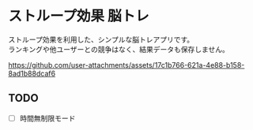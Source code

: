 # ストループ効果 脳トレ

ストループ効果を利用した、シンプルな脳トレアプリです。  
ランキングや他ユーザーとの競争はなく、結果データも保存しません。

https://github.com/user-attachments/assets/17c1b766-621a-4e88-b158-8ad1b88dcaf6


## TODO
- [ ] 時間無制限モード
